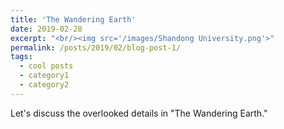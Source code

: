 ```yaml
---
title: 'The Wandering Earth'
date: 2019-02-28
excerpt: "<br/><img src='/images/Shandong University.png'>"
permalink: /posts/2019/02/blog-post-1/
tags:
  - cool posts
  - category1
  - category2
---
```

Let's discuss the overlooked details in "The Wandering Earth."
